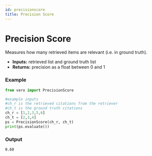 ```yaml
---
id: precisionscore
title: Precision Score
---
```


# **Precision Score**

Measures how many retrieved items are relevant (i.e. in ground truth).

* **Inputs:** retrieved list and ground truth list  
* **Returns:** precision as a float between 0 and 1

### **Example**
```py
from vero import PrecisionScore

#example inputs
#ch_r is the retrieved citations from the retriever
#ch_t is the ground truth citations
ch_r = [1,2,3,5,6]
ch_t = [2,3,4]
ps = PrecisionScore(ch_r, ch_t)
print(ps.evaluate())
```

### **Output**
```text
0.60